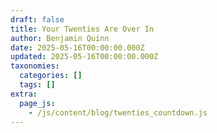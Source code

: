 ```yaml
---
draft: false
title: Your Twenties Are Over In
author: Benjamin Quinn
date: 2025-05-16T00:00:00.000Z
updated: 2025-05-16T00:00:00.000Z
taxonomies:
  categories: []
  tags: []
extra:
  page_js:
    - /js/content/blog/twenties_countdown.js
---
```


<h2 id="countdown"></h2>

